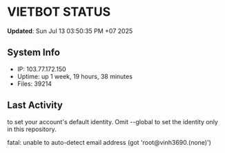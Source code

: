 # VIETBOT STATUS
**Updated**: Sun Jul 13 03:50:35 PM +07 2025

## System Info
- IP: 103.77.172.150
- Uptime: up 1 week, 19 hours, 38 minutes
- Files: 39214

## Last Activity

to set your account's default identity.
Omit --global to set the identity only in this repository.

fatal: unable to auto-detect email address (got 'root@vinh3690.(none)')
